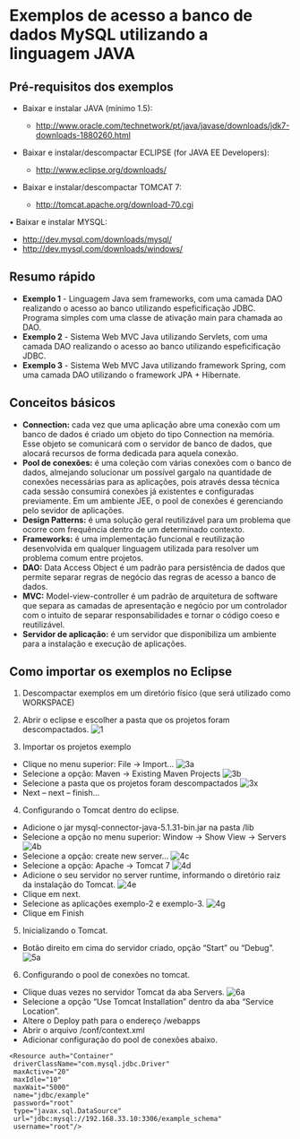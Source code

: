# Exemplos de acesso a banco de dados MySQL utilizando a linguagem JAVA

## Pré-requisitos dos exemplos
* Baixar e instalar JAVA (mínimo 1.5):
  * http://www.oracle.com/technetwork/pt/java/javase/downloads/jdk7-downloads-1880260.html

* Baixar e instalar/descompactar ECLIPSE (for JAVA EE Developers):
  * http://www.eclipse.org/downloads/

* Baixar e instalar/descompactar TOMCAT 7:
  * http://tomcat.apache.org/download-70.cgi

•	Baixar e instalar MYSQL:
  * http://dev.mysql.com/downloads/mysql/
  * http://dev.mysql.com/downloads/windows/

## Resumo rápido
* **Exemplo 1** - Linguagem Java sem frameworks, com uma camada DAO realizando o acesso ao banco utilizando espeficificação JDBC. Programa simples com uma classe de ativação main para chamada ao DAO.
* **Exemplo 2** - Sistema Web MVC Java utilizando Servlets, com uma camada DAO realizando o acesso ao banco utilizando espeficificação JDBC. 
* **Exemplo 3** -  Sistema Web MVC Java utilizando framework Spring, com uma camada DAO utilizando o framework JPA + Hibernate.

## Conceitos básicos
* **Connection:** cada vez que uma aplicação abre uma conexão com um banco de dados é criado um objeto do tipo Connection na memória. Esse objeto se comunicará com o servidor de banco de dados, que alocará recursos de forma dedicada para aquela conexão.
* **Pool de conexões:** é uma coleção com várias conexões com o banco de dados, almejando solucionar um possível gargalo na quantidade de conexões necessárias para as aplicações, pois através dessa técnica cada sessão consumirá conexões já existentes e configuradas previamente. Em um ambiente JEE, o pool de conexões é gerenciando pelo sevidor de aplicações.
* **Design Patterns:** é uma solução geral reutilizável para um problema que ocorre com frequência dentro de um determinado contexto.
* **Frameworks:** é uma implementação funcional e reutilização desenvolvida em qualquer linguagem utilizada para resolver um problema comum entre projetos.
* **DAO:** Data Access Object é um padrão para persistência de dados que permite separar regras de negócio das regras de acesso a banco de dados.
* **MVC:** Model-view-controller é um padrão de arquitetura de software que separa as camadas de apresentação e negócio por um controlador com o intuito de separar responsabilidades e tornar o código coeso e reutilizável.
* **Servidor de aplicação:** é um servidor que disponibiliza um ambiente para a instalação e execução de aplicações.

## Como importar os exemplos no Eclipse
1. Descompactar exemplos em um diretório físico (que será utilizado como WORKSPACE)
2. Abrir o eclipse e escolher a pasta que os projetos foram descompactados.
![1](https://cloud.githubusercontent.com/assets/66175/8153474/ca1dabe6-1304-11e5-97e7-a008034f133a.png)

3. Importar os projetos exemplo
  * Clique no menu superior: File -> Import... ![3a](https://cloud.githubusercontent.com/assets/66175/8153472/ca1c15d8-1304-11e5-9245-f760d1144aa1.png)
  * Selecione a opção: Maven -> Existing Maven Projects ![3b](https://cloud.githubusercontent.com/assets/66175/8153470/ca1ba1ac-1304-11e5-9f2e-41c44de6b4d4.png)
  * Selecione a pasta que os projetos foram descompactados ![3x](https://cloud.githubusercontent.com/assets/66175/8153475/ca1fd83a-1304-11e5-8b7b-1e98d9d2a597.png)
  * Next – next – finish...
4. Configurando o Tomcat dentro do eclipse.
  * Adicione o jar mysql-connector-java-5.1.31-bin.jar na pasta <seuDiretorioDeInstalacaoTomcat>/lib
  * Selecione a opção no menu superior: Window -> Show View -> Servers ![4b](https://cloud.githubusercontent.com/assets/66175/8153471/ca1c1114-1304-11e5-8fe7-b59dfa830f49.png)
  * Selecione a opção: create new server... ![4c](https://cloud.githubusercontent.com/assets/66175/8153477/d05a915e-1304-11e5-8580-d41a765b007b.png)
  * Selecione a opção: Apache -> Tomcat 7 ![4d](https://cloud.githubusercontent.com/assets/66175/8153478/d075eb98-1304-11e5-9862-fc5e1a594f4a.png)
  * Adicione o seu servidor no server runtime, informando o diretório raiz da instalação do Tomcat. ![4e](https://cloud.githubusercontent.com/assets/66175/8153480/d08991e8-1304-11e5-9a5c-c3add8fa7813.png)
  * Clique em next.
  * Selecione as aplicações exemplo-2 e exemplo-3. ![4g](https://cloud.githubusercontent.com/assets/66175/8153482/d08b37b4-1304-11e5-9b43-665feac0c174.png)
  * Clique em Finish
5. Inicializando o Tomcat.
  * Botão direito em cima do servidor criado, opção “Start” ou “Debug”. ![5a](https://cloud.githubusercontent.com/assets/66175/8153479/d08983c4-1304-11e5-9653-64e4426f58cd.png)
6. Configurando o pool de conexões no tomcat.
  * Clique duas vezes no servidor Tomcat da aba Servers. ![6a](https://cloud.githubusercontent.com/assets/66175/8153481/d089cf1e-1304-11e5-9713-c4c7b841c3e7.png)
  * Selecione a opção “Use Tomcat Installation” dentro da aba “Service Location”.
  * Altere o Deploy path para o endereço <seuDiretorioDeInstalacaoTomcat>/webapps
  * Abrir o arquivo <seuDiretorioDeInstalacaoTomcat>/conf/context.xml
  * Adicionar configuração do pool de conexões abaixo.
```
<Resource auth="Container" 
 driverClassName="com.mysql.jdbc.Driver" 
 maxActive="20" 
 maxIdle="10" 
 maxWait="5000" 
 name="jdbc/example" 
 password="root" 
 type="javax.sql.DataSource" 
 url="jdbc:mysql://192.168.33.10:3306/example_schema" 
 username="root"/>
```

